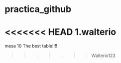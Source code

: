 # practica_github
<<<<<<< HEAD
1.walterio
=======

mesa 10
The best table!!!!


>>>>>>> Walterio123
